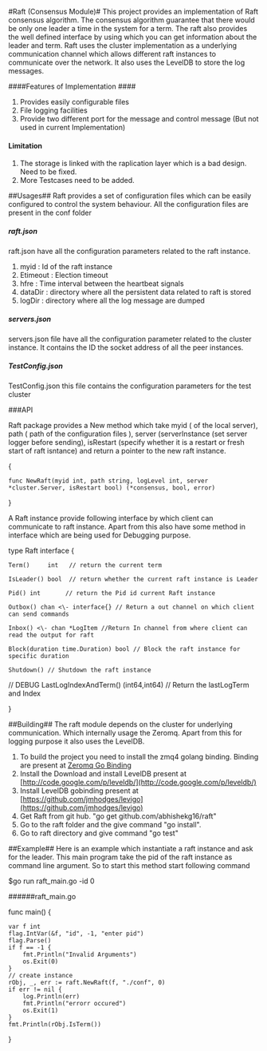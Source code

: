 #Raft (Consensus Module)#
This project provides an implementation of Raft consensus algorithm. The consensus algorithm guarantee that there would be only one leader a time in the system for a term. The raft also provides the well defined interface by using which you can get information about the  leader and term. 
	Raft uses the cluster implementation as a underlying communication channel which allows different raft instances to communicate over the network. It also uses the LevelDB to store the log messages. 

####Features of Implementation ####
1. Provides easily configurable files 
2. File logging facilities
3. Provide two different port for the message and control message (But not used in current Implementation)


#### Limitation ####
1. The storage is linked with the raplication layer which is a bad design. Need to be fixed.
2. More Testcases need to be added.

##Usages##
Raft provides a set of configuration files which can be easily configured to control the system behaviour. All the configuration files are present in the conf folder

##### raft.json 
raft.json have all the configuration parameters related to the raft instance.

1. myid : Id of the raft instance 
2. Etimeout : Election timeout
2. hfre : Time interval between the heartbeat signals
3. dataDir : directory where all the persistent data related to raft is stored
4. logDir : directory where all the log message are dumped


##### servers.json
servers.json file have all the configuration parameter related to the cluster instance. It contains the ID the socket address of all the peer instances.

##### TestConfig.json 
TestConfig.json this file contains the configuration parameters for the test cluster

###API

Raft package provides a New method which take myid ( of the local server),  path ( path of the configuration files ),   server  (serverInstance (set server logger before sending),  isRestart  (specify whether it is a restart or fresh start of raft isntance) and return a pointer to the new raft instance.

{

	func NewRaft(myid int, path string, logLevel int, server *cluster.Server, isRestart bool) (*consensus, bool, error) 

}

A Raft instance provide following interface by which client can communicate to raft instance. Apart from this also have some method in interface which are being used for Debugging purpose.

type Raft interface {

    Term()     int   // return the current term 

    IsLeader() bool  // return whether the current raft instance is Leader 

    Pid() int		// return the Pid id current Raft instance
    
    Outbox() chan <\- interface{} // Return a out channel on which client can send commands

    Inbox() <\- chan *LogItem //Return In channel from where client can read the output for raft 

    Block(duration time.Duration) bool // Block the raft instance for specific duration

    Shutdown() // Shutdown the raft instance 

   // DEBUG
   LastLogIndexAndTerm() (int64,int64) // Return the lastLogTerm and Index
	
}
 


##Building##
The raft module depends on the cluster for underlying communication. Which internally  usage the Zeromq. Apart from this for logging purpose it also uses the LevelDB.

1. To build the project you need to install the zmq4 golang binding. Binding are present at [Zeromq Go Binding](https://github.com/pebbe/zmq4)
2. Install the Download and install LevelDB present at [http://code.google.com/p/leveldb/](http://code.google.com/p/leveldb/)
3. Install LevelDB gobinding present at [https://github.com/jmhodges/levigo](https://github.com/jmhodges/levigo)
4. Get Raft from git hub. "go get github.com/abhishekg16/raft"
5. Go to the raft folder and the give command "go install".
6. Go to raft directory and give command "go test"


##Example##
Here is an example which instantiate a raft instance and ask for the leader. This main program take the pid of the raft instance as command line argument. So to start this method start following command

$go run raft\_main.go -id 0

######raft\_main.go

func main() {

	var f int
	flag.IntVar(&f, "id", -1, "enter pid")
	flag.Parse()
	if f == -1 {
		fmt.Println("Invalid Arguments")
		os.Exit(0)
	}
	// create instance
	rObj, _, err := raft.NewRaft(f, "./conf", 0)
	if err != nil {
		log.Println(err)
		fmt.Println("errorr occured")
		os.Exit(1)
	}
	fmt.Println(rObj.IsTerm()) 

}


 	





	



 




